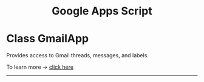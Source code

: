 <h1 align="center">Google Apps Script</h1>
<h1>Class GmailApp</h1>


<p>Provides access to Gmail threads, messages, and labels.</p>

<p>To learn more ->
<a href="https://developers.google.com/apps-script/reference/gmail/gmail-app">click here</a>
</p>
<hr>
